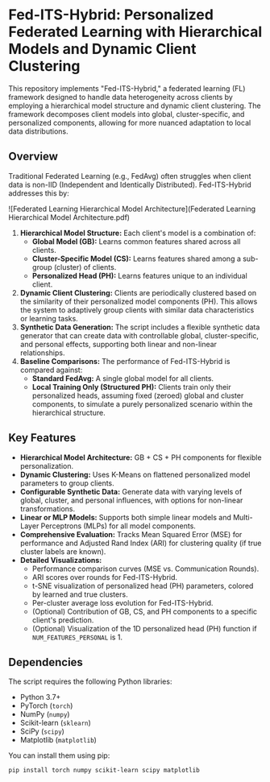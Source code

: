 # Fed-ITS-Hybrid: Personalized Federated Learning with Hierarchical Models and Dynamic Client Clustering

This repository implements "Fed-ITS-Hybrid," a federated learning (FL) framework designed to handle data heterogeneity across clients by employing a hierarchical model structure and dynamic client clustering. The framework decomposes client models into global, cluster-specific, and personalized components, allowing for more nuanced adaptation to local data distributions.

## Overview

Traditional Federated Learning (e.g., FedAvg) often struggles when client data is non-IID (Independent and Identically Distributed). Fed-ITS-Hybrid addresses this by:

![Federated Learning Hierarchical Model Architecture](Federated Learning Hierarchical Model Architecture.pdf)

1.  **Hierarchical Model Structure:** Each client's model is a combination of:
    *   **Global Model (GB):** Learns common features shared across all clients.
    *   **Cluster-Specific Model (CS):** Learns features shared among a sub-group (cluster) of clients.
    *   **Personalized Head (PH):** Learns features unique to an individual client.
2.  **Dynamic Client Clustering:** Clients are periodically clustered based on the similarity of their personalized model components (PH). This allows the system to adaptively group clients with similar data characteristics or learning tasks.
3.  **Synthetic Data Generation:** The script includes a flexible synthetic data generator that can create data with controllable global, cluster-specific, and personal effects, supporting both linear and non-linear relationships.
4.  **Baseline Comparisons:** The performance of Fed-ITS-Hybrid is compared against:
    *   **Standard FedAvg:** A single global model for all clients.
    *   **Local Training Only (Structured PH):** Clients train only their personalized heads, assuming fixed (zeroed) global and cluster components, to simulate a purely personalized scenario within the hierarchical structure.

## Key Features

*   **Hierarchical Model Architecture:** GB + CS + PH components for flexible personalization.
*   **Dynamic Clustering:** Uses K-Means on flattened personalized model parameters to group clients.
*   **Configurable Synthetic Data:** Generate data with varying levels of global, cluster, and personal influences, with options for non-linear transformations.
*   **Linear or MLP Models:** Supports both simple linear models and Multi-Layer Perceptrons (MLPs) for all model components.
*   **Comprehensive Evaluation:** Tracks Mean Squared Error (MSE) for performance and Adjusted Rand Index (ARI) for clustering quality (if true cluster labels are known).
*   **Detailed Visualizations:**
    *   Performance comparison curves (MSE vs. Communication Rounds).
    *   ARI scores over rounds for Fed-ITS-Hybrid.
    *   t-SNE visualization of personalized head (PH) parameters, colored by learned and true clusters.
    *   Per-cluster average loss evolution for Fed-ITS-Hybrid.
    *   (Optional) Contribution of GB, CS, and PH components to a specific client's prediction.
    *   (Optional) Visualization of the 1D personalized head (PH) function if `NUM_FEATURES_PERSONAL` is 1.

## Dependencies

The script requires the following Python libraries:

*   Python 3.7+
*   PyTorch (`torch`)
*   NumPy (`numpy`)
*   Scikit-learn (`sklearn`)
*   SciPy (`scipy`)
*   Matplotlib (`matplotlib`)

You can install them using pip:

```bash
pip install torch numpy scikit-learn scipy matplotlib
